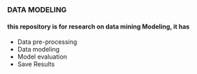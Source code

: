 
### DATA MODELING

#### this repository is for research on data mining ModeIing, it has
- Data pre-processing
- Data modeling
- Model evaluation
- Save Results




